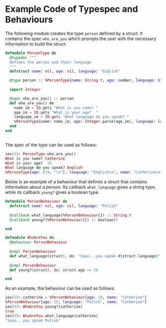 # Example Code of Typespec and Behaviours

The following module creates the type `person` defined by a struct. It contains the spec `who_are_you` which prompts the user with the necessary information to build the struct.
```elixir
defmodule PersonType do
  @typedoc """
  Defines the person and their language
  """
  defstruct name: nil, age: nil, language: "English"

  @type person :: %PersonType{name: String.t, age: number, language: String.t}
  
  import Integer 

  @spec who_are_you() :: person
  def who_are_you() do
    name_im = IO.gets "What is you name? "
    age_im = IO.gets "What is your age?  "
    language_im = IO.gets "What language do you speak? "
    %PersonType{name: name_im, age: Integer.parse(age_im), language: language_im} 
  end
end
     
```
The spec of the type can be used as follows:
```elixir
iex(1)> PersonType.who_are_you()
What is you name? Catherine
What is your age?  19
What language do you speak? English
%PersonType{age: {19, "\n"}, language: "English\n", name: "Catherine\n"}
```
Below is an example of a behaviour that defines a struct that contains information about a person. Its callback `what_language` gives a string type, while its callback `young?` gives a boolean type.
```elixir
defmodule PersonBehaviour do
  defstruct name: nil, age: nil, language: "Polish"
  
  @callback what_language(%PersonBehaviour{}) :: String.t 
  @callback young?(%PersonBehaviour{}) :: boolean() 

end

defmodule WhoAreYou do
  @behaviour PersonBehaviour
  
  @impl PersonBehaviour
  def what_language(struct), do: "Sooo...you speak #{struct.language}"
  
  @impl PersonBehaviour
  def young?(struct), do: struct.age <= 50

end
```
As an example, the behaviour can be used as follows:
```elixir
iex(3)> catherine = %PersonBehaviour{age: 19, name: "Catherine"}
%PersonBehaviour{age: 19, language: "Polish", name: "Catherine"}
iex(4)> WhoAreYou.young?(catherine)
true
iex(5)> WhoAreYou.what_language(catherine)
"Sooo...you speak Polish"
```
